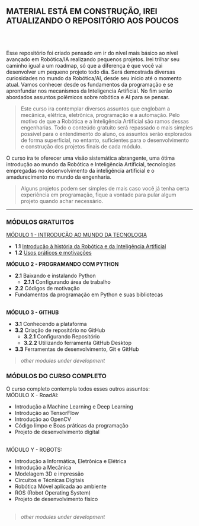 ## **MATERIAL ESTÁ EM CONSTRUÇÃO, IREI ATUALIZANDO O REPOSITÓRIO AOS POUCOS**<br>
<br>

 

<br>

Esse repositório foi criado pensado em ir do nível mais básico ao nível avançado em Robótica/IA realizando pequenos projetos. Irei trilhar seu caminho igual a um roadmap, só que a diferença é que você vai desenvolver um pequeno projeto todo dia.
Será demostrada diversas curiosidades no mundo da Robótica/AI, desde seu inicio até o momento atual.  Vamos conhecer desde os fundamentos da programação e se apronfundar nos mecanismos da Inteligencia Artificial. No fim serão abordados assuntos polêmicos sobre robótica e AI para se pensar.

> Este curso ira contemplar diversos assuntos que englobam a mecânica, elétrica, eletrônica, programação e a automação. Pelo motivo de que a Robótica e a Inteligência Artificial são ramos dessas engenharias. Todo o conteúdo gratuito será repassado o mais simples possível para o entendimento do aluno, os assuntos serão explorados de forma superficial, no entanto, suficientes para o desenvolvimento e construção dos projetos finais de cada módulo.<br>

O curso ira te oferecer uma visão sistemática abrangente, uma ótima introdução ao mundo da Robótica e Inteligência Artificial, tecnologias empregadas no desenvolvimento da inteligência artificial e o amadurecimento no mundo da engenharia.<br>

> Alguns projetos podem ser simples de mais caso você já tenha certa experiência em programação, fique a vontade para pular algum projeto quando achar necessário.

<hr></hr>

### MÓDULOS GRATUITOS
[MÓDULO 1 - INTRODUÇÃO AO MUNDO DA TECNOLOGIA](https://github.com/ProlRayder/RoadAI-Robotics/blob/main/M%C3%93DULO%200/INTRODU%C3%87%C3%83O%20AO%20MUNDO%20DA%20TECNOLOGIA.md)

- **1.1** [Introdução à história da Robótica e da Inteligência Artificial](https://github.com/ProlRayder/RoadAI-Robotics/blob/main/M%C3%93DULO%200/Introdu%C3%A7%C3%A3o%20%C3%A0%20hist%C3%B3ria%20da%20Rob%C3%B3tica%20e%20da%20Intelig%C3%AAncia%20Artificial.md)
-	**1.2** [Usos práticos e motivações](https://github.com/ProlRayder/RoadAI-Robotics/blob/main/M%C3%93DULO%200/Usos%20pr%C3%A1ticos%20e%20motiva%C3%A7%C3%B5es.md)


__MÓDULO 2 - PROGRAMANDO COM PYTHON__
- **2.1** Baixando e instalando Python
  - **2.1.1** Configurando área de trabalho
- **2.2** Códigos de motivação
-	Fundamentos da programação em Python e suas bibliotecas<br><br>


__MÓDULO 3 - GITHUB__
- **3.1** Conhecendo a plataforma
- **3.2** Criação de repositório no GitHub
  - **3.2.1** Configurando Repositório
  - **3.2.2** Utilizando ferramenta GitHub Desktop
- **3.3**	Ferramentas de desenvolvimento, Git e GitHub<br>
  
 > *other modules under development*

### MÓDULOS DO CURSO COMPLETO
O curso completo contempla todos esses outros assuntos:<br>
MÓDULO X - RoadAI:<br>

-	Introdução a Machine Learning e Deep Learning<br>
-	Introdução ao TensorFlow<br>
-	Introdução ao OpenCV<br>
-	Código limpo e Boas práticas da programação<br>
-	Projeto de desenvolvimento digital<br><br>

MÓDULO Y - ROBOTS:<br>
-	Introdução a Informática, Eletrônica e Elétrica<br>
-	Introdução a Mecânica<br>
-	Modelagem 3D e impressão<br>
-	Circuitos e Técnicas Digitais<br>
-	Robótica Móvel aplicada ao ambiente<br>
-	ROS (Robot Operating System)<br>
-	Projeto de desenvolvimento físico<br><br>


> *other modules under development*
